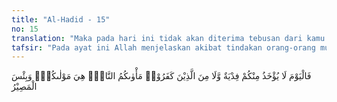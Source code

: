 ```yaml
---
title: "Al-Hadid - 15"
no: 15
translation: "Maka pada hari ini tidak akan diterima tebusan dari kamu maupun dari orang-orang kafir. Tempat kamu di neraka. Itulah tempat berlindungmu, dan itulah seburuk-buruk tempat kembali.”"
tafsir: "Pada ayat ini Allah menjelaskan akibat tindakan orang-orang munafik. Mereka akan terus binasa dan tidak ada jalan untuk melepaskan diri dari neraka, yaitu jika salah seorang dari mereka ingin menebus dirinya dari azab dengan tebusan berupa emas sepenuh bumi, tidak juga akan diterima. Mereka tetap dilempar di dalam neraka sebab tidak ada tempat yang lebih layak bagi mereka selain itu. Dan itulah tempat yang paling buruk."
---
```


فَالْيَوْمَ لَا يُؤْخَذُ مِنْكُمْ فِدْيَةٌ وَّلَا مِنَ الَّذِيْنَ كَفَرُوْاۗ مَأْوٰىكُمُ النَّارُۗ هِيَ مَوْلٰىكُمْۗ وَبِئْسَ الْمَصِيْرُ 
